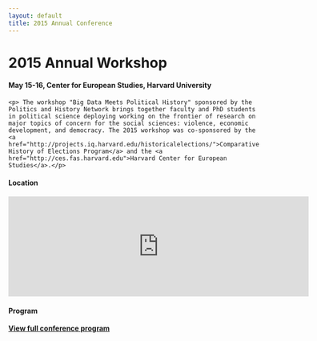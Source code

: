 ```yaml
---
layout: default
title: 2015 Annual Conference
---
```


<div class="home">
	<h1>2015 Annual Workshop</h1>
	<h4>May 15-16, Center for European Studies, Harvard University</h4> 

	<p> The workshop "Big Data Meets Political History" sponsored by the Politics and History Network brings together faculty and PhD students in political science deploying working on the frontier of research on major topics of concern for the social sciences: violence, economic development, and democracy. The 2015 workshop was co-sponsored by the <a href="http://projects.iq.harvard.edu/historicalelections/">Comparative History of Elections Program</a> and the <a href="http://ces.fas.harvard.edu">Harvard Center for European Studies</a>.</p>

<h4> Location </h4>
<iframe src="https://www.google.com/maps/embed?pb=!1m14!1m8!1m3!1d2947.3794727203394!2d-71.114216!3d42.377061999999995!3m2!1i1024!2i768!4f13.1!3m3!1m2!1s0x89e37746a54b56a5%3A0xe1250fead3495501!2sCenter+For+European+Studies!5e0!3m2!1sen!2sus!4v1430697353059" width="600" height="200" frameborder="0" style="border:0"></iframe>

<h4> Program </h4>
<a href="docs/workshop2015.pdf"><b>View full conference program</b></a>

</div>
